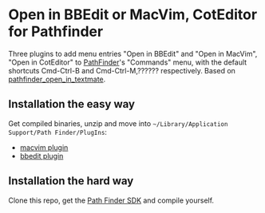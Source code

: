 # Open in BBEdit or MacVim, CotEditor for Pathfinder #

Three plugins to add menu entries "Open in BBEdit" and "Open in MacVim", "Open in CotEditor" to [PathFinder](http://www.cocoatech.com/)'s "Commands" menu,
with the default shortcuts Cmd-Ctrl-B and Cmd-Ctrl-M,?????? respectively. Based on [pathfinder_open_in_textmate](https://github.com/orta/pathfinder_open_in_textmate).

## Installation the easy way

Get compiled binaries, unzip and move into `~/Library/Application Support/Path Finder/PlugIns`:

 -   [macvim plugin](https://github.com/downloads/danmichaelo/pathfinder_open_in_bbedit_macvim/pathfinder_open_in_macvim-1.2.zip)
 -   [bbedit plugin](https://github.com/downloads/danmichaelo/pathfinder_open_in_bbedit_macvim/pathfinder_open_in_bbedit-1.2.zip)

## Installation the hard way

Clone this repo, get the [Path Finder SDK](http://support.cocoatech.com/kb/features-and-development/can-i-contribute-to-path-finders-development) and compile yourself.
